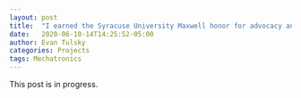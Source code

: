 ```yaml
---
layout: post
title:  "I earned the Syracuse University Maxwell honor for advocacy and development of a concussion sensor in contact sports"
date:   2020-06-10-14T14:25:52-05:00
author: Evan Tulsky
categories: Projects
tags: Mechatronics
---
```


This post is in progress. 
